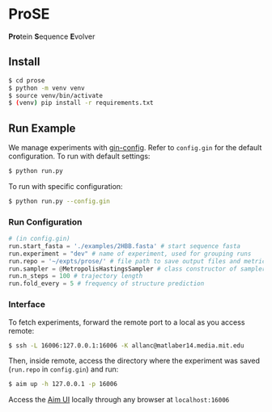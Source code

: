 # ProSE
**Pro**tein **S**equence **E**volver

## Install
```sh
$ cd prose
$ python -m venv venv
$ source venv/bin/activate
$ (venv) pip install -r requirements.txt
```

## Run Example

We manage experiments with [gin-config](https://github.com/google/gin-config). Refer to `config.gin` for the default configuration. To run with default settings:
```sh
$ python run.py
```

To run with specific configuration: 
```sh
$ python run.py --config.gin
```

### Run Configuration

```py
# (in config.gin)
run.start_fasta = './examples/2HBB.fasta' # start sequence fasta
run.experiment = "dev" # name of experiment, used for grouping runs
run.repo = '~/expts/prose/' # file path to save output files and metrics
run.sampler = @MetropolisHastingsSampler # class constructor of sampler to use (note the @) 
run.n_steps = 100 # trajectory length
run.fold_every = 5 # frequency of structure prediction
```


### Interface
To fetch experiments, forward the remote port to a local as you access remote:

```sh
$ ssh -L 16006:127.0.0.1:16006 -K allanc@matlaber14.media.mit.edu
```

Then, inside remote, access the directory where the experiment was saved (`run.repo` in `config.gin`) and run:

```sh
$ aim up -h 127.0.0.1 -p 16006
```

Access the [Aim UI](https://aimstack.readthedocs.io/en/latest/ui/overview.html) locally through any browser at `localhost:16006`
